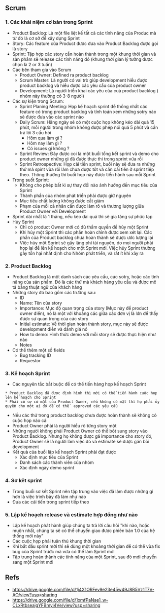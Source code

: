 ## Scrum

### 1. Các khái niệm cơ bản trong Sprint
* Product Backlog: Là một file liệt kế tất cả các tính năng của Produc mà từ đó là cơ sở để xây dựng Sprint
* Story: Các feature của Product được đưa vào Product Backlog được gọi là story
* Sprint: Tập hợp các story cần hoàn thành trong một khung thời gian và sản phẩm sẽ release các tính năng đó (khung thời gian lý tưởng được chọn là 2 or 3 tuần)
* Các bên tham gia vào Scrum
  * Product Owner: Defined ra product backlog
  * Scrum Master: Là người có vai trò giúp development hiểu được product backlog và hiểu được các yêu cẩu của product owner
  * Development: Là người triển khai các yêu của cuả product backlog ( nhóm này thường có 3-8 người)
* Các sự kiện trong Scrum:
  * Sprint Planing Meeting: Họp kế hoạch sprint để thống nhất các feature có trong product backlog và tính toán xem những sotry nào sẽ được đưa vào các sprint nào
  * Daily Scrum: Hằng ngày sẽ có một cuộc họp không kéo dài quá 15 phút, mỗi người trong nhóm không được phép nói quá 5 phút và cần trả lời 3 cấu hỏi
    * Hôm qua làm gì ?
    * Hôm nay làm gì ?
    * Có issues gì không ?
  * Sprint Review: Đây được coi là một buổi tổng kết sprint và demo cho product owner những gì đã được thực thi trong sprint vừa rồi
  * Sprint Retrospective: Họp cải tiến sprint, buổi này sẽ đưa ra những thứ mà spint vừa rồi làm chưa được tốt và cần cải tiến ở sprint tiếp theo. Thông thường thì buổi họp này được tiến hành sau mỗi Sprint
* Trong suốt Sprint:
  * Không cho phép bất kì sự thay đổi nào ảnh hưởng đến mục tiêu của Sprint
  * Thành phần của nhóm phát triển phải được giữ nguyên
  * Mục tiêu chất lượng không được cắt giảm
  * Phạm của mỗi cá nhân cần được làm rõ và thương lượng giữa Product Owner với Development
* Sprint dài nhất là 1 tháng, nếu kèo dài quá thì sẽ gia tăng sự phức tạp
* Hủy Sprint
  * Chỉ có product Owner mới có đủ thẩm quyền để hủy một Sprint
  * Khi hủy một Sprint thì các phần hoàn chỉnh được xem xét lại. Các phần của Product backlog chưa hoàn thành sẽ được ước lượng lại
  * Việc hủy một Sprint sẽ gây lãng phí tài nguyên, do mọi người phải họp lại để lên kế hoạch cho một Sprint mới. Việc hủy Sprint thường gây tổn hại nhất định cho Nhóm phát triển, và rất ít khi xảy ra

### 2. Product Backlog
* Product Backlog là một danh sách các yêu cầu, các sotry, hoặc các tính năng của sản phẩm. Đó là các thứ mà khách hàng yêu cầu và được mô tả bằng thuật ngữ của khách hàng
* Những story đó bao gồm các trường sau:
  * ID
  * Name: Tên của story
  * Importance: Mực độ quan trọng của story (Mục này để product owner điển), nó là một với khoảng các giữa các đơn vị là lớn để thấy được sự quan trọng của các story
  * Initial estimate: Về thời gian hoàn thành story, mục này sẽ được development điền và đánh giá nó
  * How to demo: Hình thức demo với mỗi story sẽ được thực hiện như nào
  * Notes
* Có thể thêm một số fields
  * Bug tracking ID
  * Requestor

### 3. Kế hoạch Sprint
* Các nguyên tắc bắt buộc để có thể tiến hàng họp kế hoạch Sprint
```
* Product Backlog đã được định hình thì mới có thể tiến hành cuộc họp lên kế hoạch cho Sprint
* Phải có sự có mặt của Product Owner, nếu không có mặt thì họ phải ủy quyền cho một ai đó để có thể  approved các yêu cầu
```
* Nếu các thứ trong product backlog chưa được hoàn thành sẽ không có cuộc họp nào cả
* Product Owner phải là người hiểu rõ từng story một
* Những người không phải Product Owner có thể bôt sung story vào Product Backlog. Nhưng họ không được gá importance cho story đó, Product Owner sẽ là người làm việc đó và estimate sẽ được gán bỏi development
* Kết quả của buổi lập kế hoạch Sprint phải đạt được
  * Xác định mục tiêu của Sprint
  * Danh sách các thành viên của nhóm
  * Xác định ngày demo sprint

### 4. Sơ kêt sprint
* Trong buổi sơ kết Sprint nên tập trung vào việc đã làm được những gì hơn là việc trình bày đã làm như nào
* Đưa các cải tiến trong sprint tiếp theo

### 5. Lập kế hoạch release và estimate hợp đồng như nào
* Lập kế hoạch phát hành giúp chúng ta trả lời câu hỏi "khi nào, hoặc muộn nhất, chúng ta sẽ có thể chuyển giao được phiên bản 1.0 của hệ thống mới này"
* Các cuộc họp phải tuân thủ khung thời gian
* Khi bắt đầu sprint mới thì sẽ dùng một khoảng thời gian để có thể vừa fix bug của Sprint trước mà vừa có thể làm Sprint mới
* Tập trung hoàn thành các tính năng của một Sprint, sau đó mới chuyển sang một Sprint mới


## Refs
* https://drive.google.com/file/d/1j4X1ORFev9e23e45w49J8B5Vz1T7V-AO/view?usp=sharing
* https://drive.google.com/file/d/1xmfPaNae1_w-CLxRtbseaigYFBmyi4Ve/view?usp=sharing